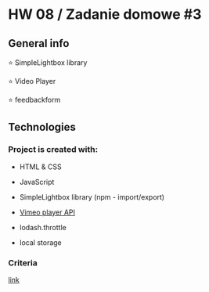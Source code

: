 # HW 08 / Zadanie domowe #3


## General info
:star: SimpleLightbox library

:star: Video Player

:star: feedbackform

## Technologies

### Project is created with:

- HTML & CSS

- JavaScript

- SimpleLightbox library (npm - import/export)

- [Vimeo player API](https://github.com/vimeo/player.js/#vimeo-player-api)

- lodash.throttle

- local storage

 
### Criteria

[link](https://github.com/goitacademy/javascript-homework/blob/main/v2/08/README.pl.md)
